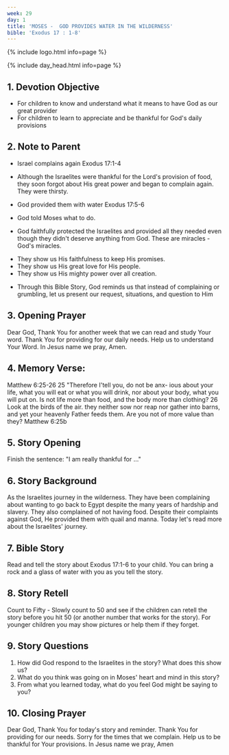 ```yaml
---
week: 29
day: 1
title: 'MOSES -  GOD PROVIDES WATER IN THE WILDERNESS'
bible: 'Exodus 17 : 1-8'
---
```



{% include logo.html info=page %}

{% include day_head.html info=page %}

## 1. Devotion Objective
- For children to know and understand what it means to have God as our great provider
- For children to learn to appreciate and be thankful for God's daily provisions

## 2. Note to Parent
* Israel complains again Exodus 17:1-4
- Although the Israelites were thankful for the Lord's provision of food, they soon forgot about His great power and began to complain again. They were thirsty.
* God provided them with water Exodus 17:5-6
- God told Moses what to do.
* God faithfully protected the Israelites and provided all they needed even though they didn't deserve anything from God. These are miracles - God's miracles.
- They show us His faithfulness to keep His promises.
- They show us His great love for His people.
- They show us His mighty power over all creation.
* Through this Bible Story, God reminds us that instead of complaining or grumbling, let us present our request, situations, and question to Him

## 3. Opening Prayer
Dear God, Thank You for another week that we can read and study Your word. Thank You for providing for our daily needs. Help us to understand Your Word. In Jesus name we pray, Amen.

## 4. Memory Verse:
 Matthew 6:25-26 25 "Therefore I'tell you, do not be anx- ious about your life, what you will eat or what you will drink, nor about your body, what you will put on. Is not life more than food, and the body more than clothing? 26 Look at the birds of the air. they neither sow nor reap nor gather into barns, and yet your heavenly Father feeds them. Are you not of more value than they? Matthew 6:25b

## 5. Story Opening
Finish the sentence: "I am really thankful for ..."


## 6. Story Background
As the Israelites journey in the wilderness. They have been complaining about wanting to go back to Egypt despite the many years of hardship and slavery. They also complained of not having food. Despite their complaints against God, He provided them with quail and manna. Today let's read more about the Israelites' journey.


## 7. Bible Story
Read and tell the story about Exodus 17:1-6 to your child. You can bring a rock and a glass of water with you as you tell the story.

## 8. Story Retell
Count to Fifty - Slowly count to 50 and see if the children can retell the story before you hit 50 (or another number that works for the story). For younger children you may show pictures or help them if they forget.

## 9. Story Questions
1. How did God respond to the Israelites in the story? What does this show us?
2. What do you think was going on in Moses' heart and mind in this story?
3. From what you learned today, what do you feel God might be saying to you?

## 10. Closing Prayer
Dear God, Thank You for today's story and reminder. Thank You for providing for our needs. Sorry for the times that we complain. Help us to be thankful for Your provisions. In Jesus name we pray, Amen

